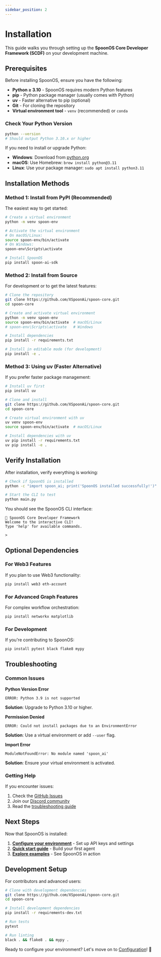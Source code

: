 ```yaml
---
sidebar_position: 2
---
```


# Installation

This guide walks you through setting up the **SpoonOS Core Developer Framework (SCDF)** on your development machine.

## Prerequisites

Before installing SpoonOS, ensure you have the following:

- **Python ≥ 3.10** - SpoonOS requires modern Python features
- **pip** - Python package manager (usually comes with Python)
- **uv** - Faster alternative to pip (optional)
- **Git** - For cloning the repository
- **Virtual environment tool** - `venv` (recommended) or `conda`

### Check Your Python Version

```bash
python --version
# Should output Python 3.10.x or higher
```

If you need to install or upgrade Python:
- **Windows**: Download from [python.org](https://www.python.org/downloads/)
- **macOS**: Use Homebrew: `brew install python@3.11`
- **Linux**: Use your package manager: `sudo apt install python3.11`

## Installation Methods

### Method 1: Install from PyPI (Recommended)

The easiest way to get started:

```bash
# Create a virtual environment
python -m venv spoon-env

# Activate the virtual environment
# On macOS/Linux:
source spoon-env/bin/activate
# On Windows:
spoon-env\Scripts\activate

# Install SpoonOS
pip install spoon-ai-sdk
```

### Method 2: Install from Source

For development or to get the latest features:

```bash
# Clone the repository
git clone https://github.com/XSpoonAi/spoon-core.git
cd spoon-core

# Create and activate virtual environment
python -m venv spoon-env
source spoon-env/bin/activate  # macOS/Linux
# spoon-env\Scripts\activate   # Windows

# Install dependencies
pip install -r requirements.txt

# Install in editable mode (for development)
pip install -e .
```

### Method 3: Using uv (Faster Alternative)

If you prefer faster package management:

```bash
# Install uv first
pip install uv

# Clone and install
git clone https://github.com/XSpoonAi/spoon-core.git
cd spoon-core

# Create virtual environment with uv
uv venv spoon-env
source spoon-env/bin/activate  # macOS/Linux

# Install dependencies with uv
uv pip install -r requirements.txt
uv pip install -e .
```

## Verify Installation

After installation, verify everything is working:

```bash
# Check if SpoonOS is installed
python -c "import spoon_ai; print('SpoonOS installed successfully!')"

# Start the CLI to test
python main.py
```

You should see the SpoonOS CLI interface:

```
🥄 SpoonOS Core Developer Framework
Welcome to the interactive CLI!
Type 'help' for available commands.

>
```

## Optional Dependencies

### For Web3 Features

If you plan to use Web3 functionality:

```bash
pip install web3 eth-account
```

### For Advanced Graph Features

For complex workflow orchestration:

```bash
pip install networkx matplotlib
```

### For Development

If you're contributing to SpoonOS:

```bash
pip install pytest black flake8 mypy
```

## Troubleshooting

### Common Issues

**Python Version Error**
```
ERROR: Python 3.9 is not supported
```
**Solution**: Upgrade to Python 3.10 or higher.

**Permission Denied**
```
ERROR: Could not install packages due to an EnvironmentError
```
**Solution**: Use a virtual environment or add `--user` flag.

**Import Error**
```
ModuleNotFoundError: No module named 'spoon_ai'
```
**Solution**: Ensure your virtual environment is activated.

### Getting Help

If you encounter issues:

1. Check the [GitHub Issues](https://github.com/XSpoonAi/spoon-core/issues)
2. Join our [Discord community](https://discord.gg/spoonos)
3. Read the [troubleshooting guide](./troubleshooting)

## Next Steps

Now that SpoonOS is installed:

1. **[Configure your environment](./configuration)** - Set up API keys and settings
2. **[Quick start guide](./quick-start)** - Build your first agent
3. **[Explore examples](./examples/basic-agent)** - See SpoonOS in action

## Development Setup

For contributors and advanced users:

```bash
# Clone with development dependencies
git clone https://github.com/XSpoonAi/spoon-core.git
cd spoon-core

# Install development dependencies
pip install -r requirements-dev.txt

# Run tests
pytest

# Run linting
black . && flake8 . && mypy .
```

Ready to configure your environment? Let's move on to [Configuration](./configuration)! 🚀
